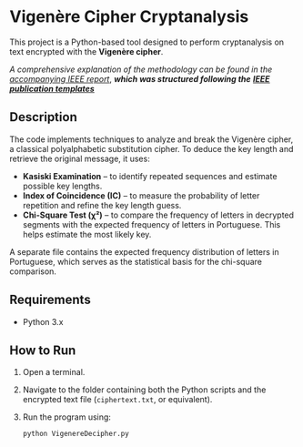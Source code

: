 # Vigenère Cipher Cryptanalysis

This project is a Python-based tool designed to perform cryptanalysis on text encrypted with the **Vigenère cipher**.

*A comprehensive explanation of the methodology can be found in the* [*accompanying IEEE report*](https://github.com/bbzaffari/VigenereDecryptor/blob/main/BrunoBZ_Vigenere.pdf), ***which was structured following the*** [***IEEE publication templates***](https://www.ieee.org/conferences/publishing/templates)

## Description

The code implements techniques to analyze and break the Vigenère cipher, a classical polyalphabetic substitution cipher. To deduce the key length and retrieve the original message, it uses:

- **Kasiski Examination** – to identify repeated sequences and estimate possible key lengths.
- **Index of Coincidence (IC)** – to measure the probability of letter repetition and refine the key length guess.
- **Chi-Square Test (χ²)** – to compare the frequency of letters in decrypted segments with the expected frequency of letters in Portuguese. This helps estimate the most likely key.

A separate file contains the expected frequency distribution of letters in Portuguese, which serves as the statistical basis for the chi-square comparison.

## Requirements

- Python 3.x

## How to Run

1. Open a terminal.
2. Navigate to the folder containing both the Python scripts and the encrypted text file (`ciphertext.txt`, or equivalent).
3. Run the program using:

   ```bash
   python VigenereDecipher.py
